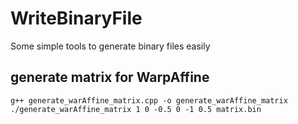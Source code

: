 # WriteBinaryFile
Some simple tools to generate binary files easily


## generate matrix for WarpAffine


```
g++ generate_warAffine_matrix.cpp -o generate_warAffine_matrix
./generate_warAffine_matrix 1 0 -0.5 0 -1 0.5 matrix.bin
```
